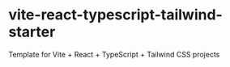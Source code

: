 # vite-react-typescript-tailwind-starter
Template for Vite + React + TypeScript + Tailwind CSS projects

